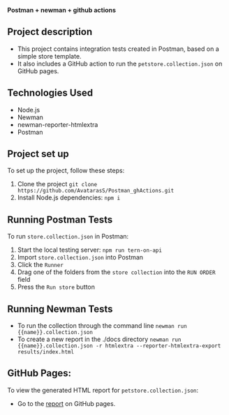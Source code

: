 **Postman + newman + github actions**
## Project description
- This project contains integration tests created in Postman, based on a simple store template.
- It also includes a GitHub action to run the `petstore.collection.json` on GitHub pages.

## Technologies Used
- Node.js
- Newman
- newman-reporter-htmlextra
- Postman

## Project set up

To set up the project, follow these steps:

1. Clone the project `git clone https://github.com/AvatarasS/Postman_ghActions.git`
2. Install Node.js dependencies: `npm i` 

## Running Postman Tests
 To run `store.collection.json` in Postman:
1. Start the local testing server: `npm run tern-on-api`
2. Import `store.collection.json` into Postman
3. Click the `Runner`
4. Drag one of the folders from the `store collection` into the `RUN ORDER` field
5. Press the `Run store` button

## Running Newman Tests
- To run the collection through the command line
 `newman run {{name}}.collection.json`
- To create a new report in the ./docs directory 
 `newman run {{name}}.collection.json -r htmlextra --reporter-htmlextra-export results/index.html`

## GitHub Pages:

To view the generated HTML report for  `petstore.collection.json`:
- Go to the [report](https://avatarass.github.io/Postman_ghActions/) on GitHub pages.
